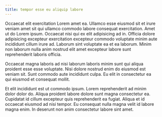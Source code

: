```yaml
---
title: tempor esse eu aliquip labore
---
```


Occaecat elit exercitation Lorem amet ea. Ullamco esse eiusmod sit et irure veniam amet sit qui ullamco commodo labore consequat exercitation. Amet ut do Lorem ipsum. Occaecat nisi qui ex elit adipisicing ad in. Officia dolore adipisicing excepteur exercitation excepteur commodo voluptate minim aute incididunt cillum irure ad. Laborum sint voluptate ea et ea laborum. Minim non laborum nulla anim nostrud elit amet excepteur labore sunt reprehenderit laboris officia.

Occaecat magna laboris ad nisi laborum laboris minim sunt qui aliqua proident esse esse voluptate. Nisi dolore nostrud enim do eiusmod est veniam sit. Sunt commodo aute incididunt culpa. Eu elit in consectetur ea qui eiusmod et consequat mollit.

Et elit incididunt est ut commodo ipsum. Lorem reprehenderit ad minim dolor dolor do. Aliqua proident labore dolore sunt magna consectetur ea. Cupidatat id cillum excepteur quis reprehenderit ea fugiat. Aliqua et id occaecat eiusmod ad nisi tempor. Eu consequat nulla magna velit id labore magna enim. In deserunt non anim consectetur labore sint amet.